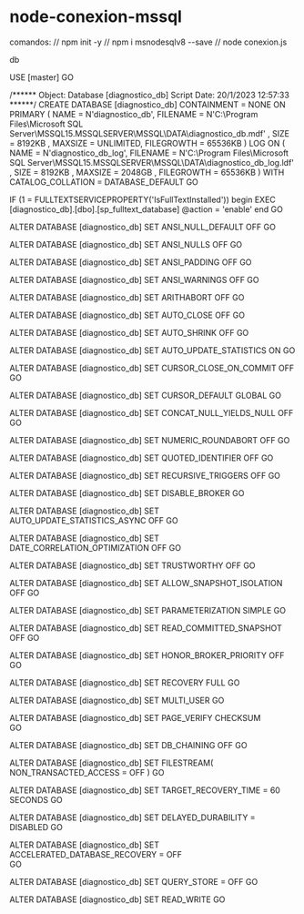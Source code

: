# node-conexion-mssql
comandos:
// npm init -y
// npm i msnodesqlv8 --save
// node conexion.js


db

USE [master]
GO

/****** Object:  Database [diagnostico_db]    Script Date: 20/1/2023 12:57:33 ******/
CREATE DATABASE [diagnostico_db]
 CONTAINMENT = NONE
 ON  PRIMARY 
( NAME = N'diagnostico_db', FILENAME = N'C:\Program Files\Microsoft SQL Server\MSSQL15.MSSQLSERVER\MSSQL\DATA\diagnostico_db.mdf' , SIZE = 8192KB , MAXSIZE = UNLIMITED, FILEGROWTH = 65536KB )
 LOG ON 
( NAME = N'diagnostico_db_log', FILENAME = N'C:\Program Files\Microsoft SQL Server\MSSQL15.MSSQLSERVER\MSSQL\DATA\diagnostico_db_log.ldf' , SIZE = 8192KB , MAXSIZE = 2048GB , FILEGROWTH = 65536KB )
 WITH CATALOG_COLLATION = DATABASE_DEFAULT
GO

IF (1 = FULLTEXTSERVICEPROPERTY('IsFullTextInstalled'))
begin
EXEC [diagnostico_db].[dbo].[sp_fulltext_database] @action = 'enable'
end
GO

ALTER DATABASE [diagnostico_db] SET ANSI_NULL_DEFAULT OFF 
GO

ALTER DATABASE [diagnostico_db] SET ANSI_NULLS OFF 
GO

ALTER DATABASE [diagnostico_db] SET ANSI_PADDING OFF 
GO

ALTER DATABASE [diagnostico_db] SET ANSI_WARNINGS OFF 
GO

ALTER DATABASE [diagnostico_db] SET ARITHABORT OFF 
GO

ALTER DATABASE [diagnostico_db] SET AUTO_CLOSE OFF 
GO

ALTER DATABASE [diagnostico_db] SET AUTO_SHRINK OFF 
GO

ALTER DATABASE [diagnostico_db] SET AUTO_UPDATE_STATISTICS ON 
GO

ALTER DATABASE [diagnostico_db] SET CURSOR_CLOSE_ON_COMMIT OFF 
GO

ALTER DATABASE [diagnostico_db] SET CURSOR_DEFAULT  GLOBAL 
GO

ALTER DATABASE [diagnostico_db] SET CONCAT_NULL_YIELDS_NULL OFF 
GO

ALTER DATABASE [diagnostico_db] SET NUMERIC_ROUNDABORT OFF 
GO

ALTER DATABASE [diagnostico_db] SET QUOTED_IDENTIFIER OFF 
GO

ALTER DATABASE [diagnostico_db] SET RECURSIVE_TRIGGERS OFF 
GO

ALTER DATABASE [diagnostico_db] SET  DISABLE_BROKER 
GO

ALTER DATABASE [diagnostico_db] SET AUTO_UPDATE_STATISTICS_ASYNC OFF 
GO

ALTER DATABASE [diagnostico_db] SET DATE_CORRELATION_OPTIMIZATION OFF 
GO

ALTER DATABASE [diagnostico_db] SET TRUSTWORTHY OFF 
GO

ALTER DATABASE [diagnostico_db] SET ALLOW_SNAPSHOT_ISOLATION OFF 
GO

ALTER DATABASE [diagnostico_db] SET PARAMETERIZATION SIMPLE 
GO

ALTER DATABASE [diagnostico_db] SET READ_COMMITTED_SNAPSHOT OFF 
GO

ALTER DATABASE [diagnostico_db] SET HONOR_BROKER_PRIORITY OFF 
GO

ALTER DATABASE [diagnostico_db] SET RECOVERY FULL 
GO

ALTER DATABASE [diagnostico_db] SET  MULTI_USER 
GO

ALTER DATABASE [diagnostico_db] SET PAGE_VERIFY CHECKSUM  
GO

ALTER DATABASE [diagnostico_db] SET DB_CHAINING OFF 
GO

ALTER DATABASE [diagnostico_db] SET FILESTREAM( NON_TRANSACTED_ACCESS = OFF ) 
GO

ALTER DATABASE [diagnostico_db] SET TARGET_RECOVERY_TIME = 60 SECONDS 
GO

ALTER DATABASE [diagnostico_db] SET DELAYED_DURABILITY = DISABLED 
GO

ALTER DATABASE [diagnostico_db] SET ACCELERATED_DATABASE_RECOVERY = OFF  
GO

ALTER DATABASE [diagnostico_db] SET QUERY_STORE = OFF
GO

ALTER DATABASE [diagnostico_db] SET  READ_WRITE 
GO



